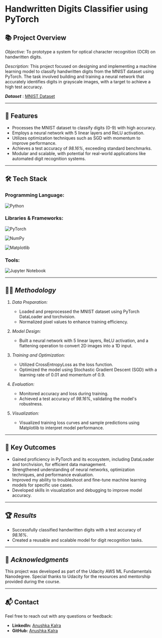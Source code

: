 # Handwritten Digits Classifier using PyTorch

## 📚 **Project Overview**

*Objective:* To prototype a system for optical character recognition (OCR) on handwritten digits.


*Description:* This project focused on designing and implementing a machine learning model to classify handwritten digits from the MNIST dataset using PyTorch. The task involved building and training a neural network that accurately identifies digits in grayscale images, with a target to achieve a high test accuracy.

***Dataset*** :
[MNIST Dataset](https://yann.lecun.com/exdb/mnist/)

---

## 🚀 **Features**
- Processes the MNIST dataset to classify digits (0-9) with high accuracy.
- Employs a neural network with 5 linear layers and ReLU activation.
- Utilizes optimization techniques such as SGD with momentum to improve performance.
- Achieves a test accuracy of *98.16%*, exceeding standard benchmarks.
- Modular and scalable, with potential for real-world applications like automated digit recognition systems.


---

## 🛠️ **Tech Stack**
### **Programming Language:**
![Python](https://img.shields.io/badge/python-3670A0?style=for-the-badge&logo=python&logoColor=ffdd54)

### **Libraries & Frameworks:**
 ![PyTorch](https://img.shields.io/badge/PyTorch-%23EE4C2C.svg?style=for-the-badge&logo=PyTorch&logoColor=white)
 

![NumPy](https://img.shields.io/badge/numpy-%23013243.svg?style=for-the-badge&logo=numpy&logoColor=white)


![Matplotlib](https://img.shields.io/badge/Matplotlib-%23ffffff.svg?style=for-the-badge&logo=Matplotlib&logoColor=black)


### **Tools:**
![Jupyter Notebook](https://img.shields.io/badge/jupyter-%23FA0F00.svg?style=for-the-badge&logo=jupyter&logoColor=white)


---

## 🧑‍🔬 *Methodology*
1. *Data Preparation:*
   - Loaded and preprocessed the MNIST dataset using PyTorch DataLoader and torchvision.
   - Normalized pixel values to enhance training efficiency.

2. *Model Design:*
   - Built a neural network with 5 linear layers, ReLU activation, and a flattening operation to convert 2D images into a 1D input.

3. *Training and Optimization:*
   - Utilized CrossEntropyLoss as the loss function.
   - Optimized the model using Stochastic Gradient Descent (SGD) with a learning rate of 0.01 and momentum of 0.9.

4. *Evaluation:*
   - Monitored accuracy and loss during training.
   - Achieved a test accuracy of *98.16%*, validating the model's robustness.

5. *Visualization:*
   - Visualized training loss curves and sample predictions using Matplotlib to interpret model performance.


---

## 🎯 **Key Outcomes**
-	Gained proficiency in PyTorch and its ecosystem, including DataLoader and torchvision, for efficient data management.  
-	Strengthened understanding of neural networks, optimization techniques, and performance evaluation.  
-	Improved my ability to troubleshoot and fine-tune machine learning models for specific use cases.
-	Developed skills in visualization and debugging to improve model accuracy.

---

## 🏆 *Results*
- Successfully classified handwritten digits with a test accuracy of *98.16%*.
- Created a reusable and scalable model for digit recognition tasks.

---

## 🙌 *Acknowledgments*
This project was developed as part of the Udacity AWS ML Fundamentals Nanodegree. Special thanks to Udacity for the resources and mentorship provided during the course.

---

## 📬 **Contact**
Feel free to reach out with any questions or feedback:
- **LinkedIn:** [Anushka Kalra](https://www.linkedin.com/in/https://www.linkedin.com/in/anushka-kalra-300286213/)
- **GitHub:** [Anushka Kalra](https://github.com/AnushkaKalra)
